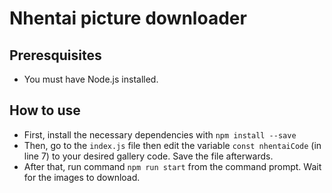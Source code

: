 # Nhentai picture downloader
## Preresquisites
* You must have Node.js installed.
## How to use
* First, install the necessary dependencies with `npm install --save`
* Then, go to the `index.js` file then edit the variable `const nhentaiCode` (in line 7) to your desired gallery code. Save the file afterwards.
* After that, run command `npm run start` from the command prompt. Wait for the images to download.